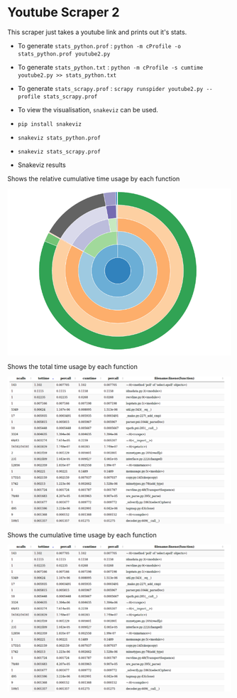 # Youtube Scraper 2

This scraper just takes a youtube link and prints out it's stats.

* To generate `stats_python.prof` : `python -m cProfile -o stats_python.prof youtube2.py`

* To generate `stats_python.txt` : `python -m cProfile -s cumtime youtube2.py >> stats_python.txt`

* To generate `stats_scrapy.prof` : `scrapy runspider youtube2.py --profile stats_scrapy.prof`

* To view the visualisation, `snakeviz` can be used.

 * `pip install snakeviz`

 * `snakeviz stats_python.prof`
 
 * `snakeviz stats_scrapy.prof`
 

* Snakeviz results

Shows the relative cumulative time usage by each function

![Sunburst](https://github.com/Parth-Vader/ScrapyBenchmark/blob/master/profile/Scraper2/images/Sunburst.png?raw=true "Shows the relative cumulative time usage by each function")

Shows the total time usage by each function

![Tottime](https://github.com/Parth-Vader/ScrapyBenchmark/blob/master/profile/Scraper2/images/tottime.png?raw=true "Shows the total time usage by each function")

Shows the cumulative time usage by each function

![Cumtime](https://github.com/Parth-Vader/ScrapyBenchmark/blob/master/profile/Scraper2/images/tottime.png?raw=true "Shows the cumulative time usage by each function")
